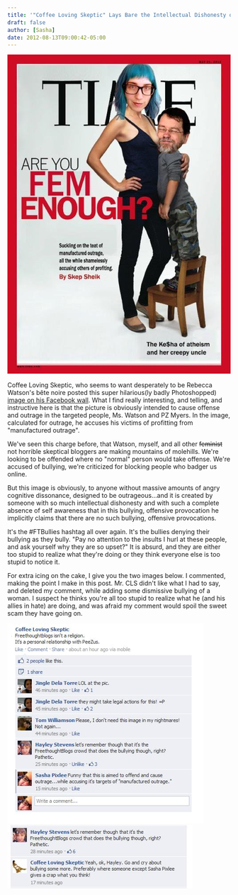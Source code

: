 ```yaml
---
title: '"Coffee Loving Skeptic" Lays Bare the Intellectual Dishonesty of Misogynist Skeptics'
draft: false
author: [Sasha]
date: 2012-08-13T09:00:42-05:00
---
```


![](/uploads/2012/08/530015_10151138437945560_917503131_n.jpg)

Coffee Loving Skeptic, who seems to want desperately to be Rebecca Watson's b&ecirc;te noire posted this super hilarious(ly badly Photoshopped) [image on his Facebook wall](http://www.facebook.com/photo.php?fbid=10151138437945560&amp;set=a.10150356506730560.393570.187066645559&amp;type=1). What I find really interesting, and telling, and instructive here is that the picture is obviously intended to cause offense and outrage in the targeted people, Ms. Watson and PZ Myers. In the image, calculated for outrage, he accuses his victims of profitting from "manufactured outrage".

We've seen this charge before, that Watson, myself, and all other ~~feminist~~ not horrible skeptical bloggers are making mountains of molehills. We're looking to be offended where no "normal" person would take offense. We're accused of bullying, we're criticized for blocking people who badger us online.

But this image is obviously, to anyone without massive amounts of angry cognitive dissonance, designed to be outrageous...and it is created by someone with so much intellectual dishonesty and with such a complete absence of self awareness that in this bullying, offensive provocation he implicitly claims that there are no such bullying, offensive provocations.

It's the #FTBullies hashtag all over again. It's the bullies denying their bullying as they bully. "Pay no attention to the insults I hurl at these people, and ask yourself why they are so upset?" It is absurd, and they are either too stupid to realize what they're doing or they think everyone else is too stupid to notice it.

For extra icing on the cake, I give you the two images below. I commented, making the point I make in this post. Mr. CLS didn't like what I had to say, and deleted my comment, while adding some dismissive bullying of a woman. I suspect he thinks you're all too stupid to realize what he (and his allies in hate) are doing, and was afraid my comment would spoil the sweet scam they have going on.

![](/uploads/2012/08/Comment-before.jpg)
![](/uploads/2012/08/Comment-after.jpg)
